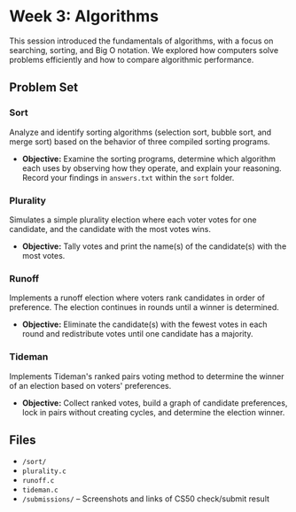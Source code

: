 # Week 3: Algorithms

This session introduced the fundamentals of algorithms, with a focus on searching, sorting, and Big O notation. We explored how computers solve problems efficiently and how to compare algorithmic performance.

## Problem Set

### Sort  
Analyze and identify sorting algorithms (selection sort, bubble sort, and merge sort) based on the behavior of three compiled sorting programs.

- **Objective:** Examine the sorting programs, determine which algorithm each uses by observing how they operate, and explain your reasoning. Record your findings in `answers.txt` within the `sort` folder.

### Plurality
Simulates a simple plurality election where each voter votes for one candidate, and the candidate with the most votes wins.

- **Objective:** Tally votes and print the name(s) of the candidate(s) with the most votes.

### Runoff
Implements a runoff election where voters rank candidates in order of preference. The election continues in rounds until a winner is determined.

- **Objective:** Eliminate the candidate(s) with the fewest votes in each round and redistribute votes until one candidate has a majority.

### Tideman
Implements Tideman's ranked pairs voting method to determine the winner of an election based on voters' preferences.

- **Objective:** Collect ranked votes, build a graph of candidate preferences, lock in pairs without creating cycles, and determine the election winner.

## Files

- `/sort/`
- `plurality.c`
- `runoff.c`
- `tideman.c`
- `/submissions/` – Screenshots and links of CS50 check/submit result
